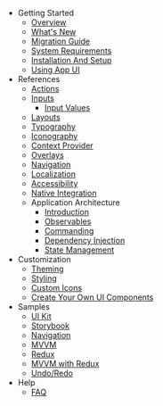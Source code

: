 * Getting Started
  * [Overview](xref:overview)
  * [What's New](xref:whats-new)
  * [Migration Guide](xref:migrate)
  * [System Requirements](xref:system-requirements)
  * [Installation And Setup](xref:setup)
  * [Using App UI](xref:using-app-ui)
* References
  * [Actions](xref:actions)
  * [Inputs](xref:inputs)
    * [Input Values](xref:handle-input-values) 
  * [Layouts](xref:layouts)
  * [Typography](xref:typography)
  * [Iconography](xref:iconography)
  * [Context Provider](xref:contexts)
  * [Overlays](xref:overlays)
  * [Navigation](xref:navigation)
  * [Localization](xref:localization)
  * [Accessibility](xref:accessibility)
  * [Native Integration](xref:native-integration)
  * Application Architecture
    * [Introduction](xref:mvvm-intro)
    * [Observables](xref:mvvm-observable)
    * [Commanding](xref:mvvm-command)
    * [Dependency Injection](xref:mvvm-di)
    * [State Management](xref:state-management)
* Customization
  * [Theming](xref:theming)
  * [Styling](xref:styling)
  * [Custom Icons](xref:custom-icons)
  * [Create Your Own UI Components](xref:custom-ui-components)
* Samples
  * [UI Kit](xref:ui-kit)
  * [Storybook](xref:storybook)
  * [Navigation](xref:navigation-sample)
  * [MVVM](xref:mvvm-sample)
  * [Redux](xref:redux-sample)
  * [MVVM with Redux](xref:mvvm-redux-sample)
  * [Undo/Redo](xref:undo-redo-sample)
* Help
  * [FAQ](xref:faq)
